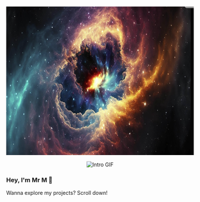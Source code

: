<!-- Resize your PNG using HTML instead of Markdown -->
<p align="center">
  <img src="./hello_me.png" width="800" height="400"  alt="Welcome"/>
</p>

<p align="center">
  <img src="Git.gif" width="300" alt="Intro GIF"/>
</p>

### Hey, I'm Mr M 👋  
Wanna explore my projects? Scroll down!
